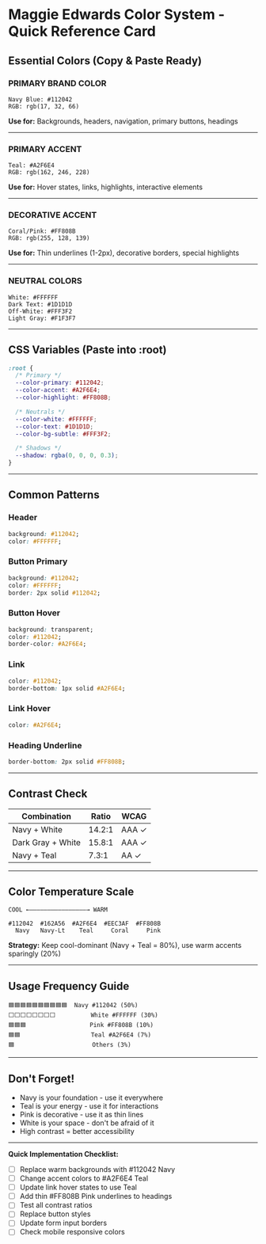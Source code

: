 # Maggie Edwards Color System - Quick Reference Card

## Essential Colors (Copy & Paste Ready)

### PRIMARY BRAND COLOR
```
Navy Blue: #112042
RGB: rgb(17, 32, 66)
```
**Use for:** Backgrounds, headers, navigation, primary buttons, headings

---

### PRIMARY ACCENT
```
Teal: #A2F6E4
RGB: rgb(162, 246, 228)
```
**Use for:** Hover states, links, highlights, interactive elements

---

### DECORATIVE ACCENT
```
Coral/Pink: #FF808B
RGB: rgb(255, 128, 139)
```
**Use for:** Thin underlines (1-2px), decorative borders, special highlights

---

### NEUTRAL COLORS
```
White: #FFFFFF
Dark Text: #1D1D1D
Off-White: #FFF3F2
Light Gray: #F1F3F7
```

---

## CSS Variables (Paste into :root)

```css
:root {
  /* Primary */
  --color-primary: #112042;
  --color-accent: #A2F6E4;
  --color-highlight: #FF808B;

  /* Neutrals */
  --color-white: #FFFFFF;
  --color-text: #1D1D1D;
  --color-bg-subtle: #FFF3F2;

  /* Shadows */
  --shadow: rgba(0, 0, 0, 0.3);
}
```

---

## Common Patterns

### Header
```css
background: #112042;
color: #FFFFFF;
```

### Button Primary
```css
background: #112042;
color: #FFFFFF;
border: 2px solid #112042;
```

### Button Hover
```css
background: transparent;
color: #112042;
border-color: #A2F6E4;
```

### Link
```css
color: #112042;
border-bottom: 1px solid #A2F6E4;
```

### Link Hover
```css
color: #A2F6E4;
```

### Heading Underline
```css
border-bottom: 2px solid #FF808B;
```

---

## Contrast Check

| Combination | Ratio | WCAG |
|-------------|-------|------|
| Navy + White | 14.2:1 | AAA ✓ |
| Dark Gray + White | 15.8:1 | AAA ✓ |
| Navy + Teal | 7.3:1 | AA ✓ |

---

## Color Temperature Scale

```
COOL ←――――――――――――――――→ WARM

#112042  #162A56  #A2F6E4  #EEC3AF  #FF808B
  Navy   Navy-Lt    Teal     Coral     Pink
```

**Strategy:** Keep cool-dominant (Navy + Teal = 80%), use warm accents sparingly (20%)

---

## Usage Frequency Guide

```
🟦🟦🟦🟦🟦🟦🟦🟦🟦🟦  Navy #112042 (50%)
⬜⬜⬜⬜⬜⬜⬜⬜          White #FFFFFF (30%)
🟦🟦🟦                  Pink #FF808B (10%)
🟦🟦                    Teal #A2F6E4 (7%)
🟦                      Others (3%)
```

---

## Don't Forget!

- Navy is your foundation - use it everywhere
- Teal is your energy - use it for interactions
- Pink is decorative - use it as thin lines
- White is your space - don't be afraid of it
- High contrast = better accessibility

---

**Quick Implementation Checklist:**

- [ ] Replace warm backgrounds with #112042 Navy
- [ ] Change accent colors to #A2F6E4 Teal
- [ ] Update link hover states to use Teal
- [ ] Add thin #FF808B Pink underlines to headings
- [ ] Test all contrast ratios
- [ ] Replace button styles
- [ ] Update form input borders
- [ ] Check mobile responsive colors

